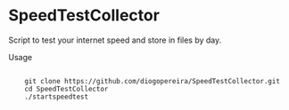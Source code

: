 # SpeedTestCollector
Script to test your internet speed and store in files by day.

Usage
~~~~~~

    git clone https://github.com/diogopereira/SpeedTestCollector.git
    cd SpeedTestCollector
    ./startspeedtest
